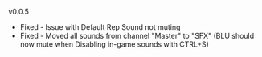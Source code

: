 v0.0.5

- Fixed - Issue with Default Rep Sound not muting
- Fixed - Moved all sounds from channel "Master" to "SFX"
  (BLU should now mute when Disabling in-game sounds with CTRL+S)
